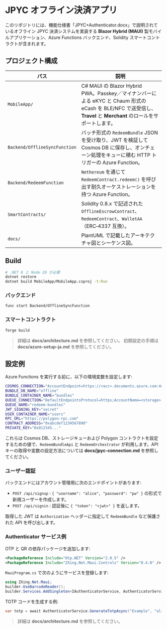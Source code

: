 # JPYC オフライン決済アプリ

このリポジトリには、機能仕様書「JPYC+Authenticator.docx」で説明されているオフライン JPYC 決済システムを実装する **Blazor Hybrid (MAUI)** 製モバイルアプリケーション、Azure Functions バックエンド、Solidity スマートコントラクトが含まれます。

## プロジェクト構成

| パス | 説明 |
|------|------|
| `MobileApp/` | C# MAUI の Blazor Hybrid PWA。Passkey／マイナンバーによる eKYC と Chaum 形式の eCash を BLE/NFC で送受信し、**Travel** と **Merchant** のロールをサポートします。|
| `Backend/OfflineSyncFunction` | バッチ形式の `RedeemBundle` JSON を受け取り、JWT を検証して Cosmos DB に保存し、オンチェーン処理をキューに積む HTTP トリガーの Azure Function。|
| `Backend/RedeemFunction` | `Nethereum` を通じて `RedeemContract.redeem()` を呼び出す耐久オーケストレーションを持つ Azure Function。|
| `SmartContracts/` | Solidity 0.8.x で記述された `OfflineEscrowContract`、`RedeemContract`、`WalletAA`（ERC‑4337 互換）。|
| `docs/` | PlantUML で記載したアーキテクチャ図とシーケンス図。|

## Build

```bash
# .NET 8 と Node 20 が必要
dotnet restore
dotnet build MobileApp/MobileApp.csproj -t:Run
```

### バックエンド

```bash
func start Backend/OfflineSyncFunction
```

### スマートコントラクト

```bash
forge build
```

> 詳細は **docs/architecture.md** を参照してください。
> 初期設定の手順は **docs/azure-setup-ja.md** を参照してください。

## 設定例

Azure Functions を実行する前に、以下の環境変数を設定します:

```bash
COSMOS_CONNECTION="AccountEndpoint=https://<acc>.documents.azure.com:443/;AccountKey=<key>"
BUNDLE_DB_NAME="offline"
BUNDLE_CONTAINER_NAME="bundles"
QUEUE_CONNECTION="DefaultEndpointsProtocol=https;AccountName=<storage>;AccountKey=<key>;EndpointSuffix=core.windows.net"
QUEUE_NAME="redeem-bundles"
JWT_SIGNING_KEY="secret"
USER_CONTAINER_NAME="users"
RPC_URL="https://polygon-rpc.com"
CONTRACT_ADDRESS="0xabcdef1234567890"
PRIVATE_KEY="0x012345..."
```

これらは Cosmos DB、ストレージキューおよび Polygon コントラクトを設定するための値で、`RedeemBundleApi` と `RedeemOrchestrator` が利用します。API キーの取得や変数の設定方法については **docs/jpyc-connection.md** を参照してください。

### ユーザー認証

バックエンドにはアカウント管理用に次のエンドポイントがあります:

- `POST /api/signup` : `{ "username": "alice", "password": "pw" }` の形式で新規ユーザーを作成します。
- `POST /api/signin` : 認証後に `{ "token": "<jwt>" }` を返します。

取得した JWT は `Authorization` ヘッダーに指定して `RedeemBundle` など保護された API を呼び出します。

### Authenticator サービス例

OTP と QR の依存パッケージを追加します:

```xml
<PackageReference Include="Otp.NET" Version="2.0.5" />
<PackageReference Include="ZXing.Net.Maui.Controls" Version="0.4.0" />
```

`MauiProgram.cs` で次のようにサービスを登録します:

```csharp
using ZXing.Net.Maui;
builder.UseBarcodeReader();
builder.Services.AddSingleton<IAuthenticatorService, AuthenticatorService>();
```

TOTP コードを生成する例:

```csharp
var totp = await AuthenticatorService.GenerateTotpAsync("Example", "alice");
```

> 詳細は **docs/architecture.md** を参照してください。

